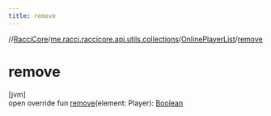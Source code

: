 ```yaml
---
title: remove
---
```

//[RacciCore](../../../index.html)/[me.racci.raccicore.api.utils.collections](../index.html)/[OnlinePlayerList](index.html)/[remove](remove.html)



# remove



[jvm]\
open override fun [remove](remove.html)(element: Player): [Boolean](https://kotlinlang.org/api/latest/jvm/stdlib/kotlin/-boolean/index.html)




